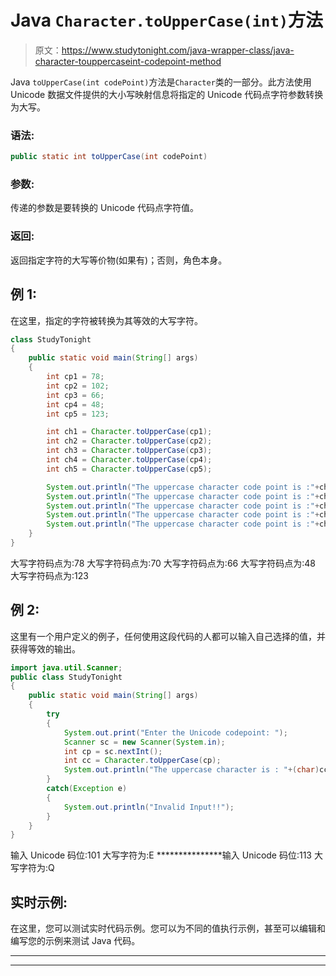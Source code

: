# Java `Character.toUpperCase(int)`方法

> 原文：<https://www.studytonight.com/java-wrapper-class/java-character-touppercaseint-codepoint-method>

Java `toUpperCase(int codePoint)`方法是`Character`类的一部分。此方法使用 Unicode 数据文件提供的大小写映射信息将指定的 Unicode 代码点字符参数转换为大写。

### 语法:

```java
public static int toUpperCase(int codePoint) 
```

### 参数:

传递的参数是要转换的 Unicode 代码点字符值。

### 返回:

返回指定字符的大写等价物(如果有)；否则，角色本身。

## 例 1:

在这里，指定的字符被转换为其等效的大写字符。

```java
class StudyTonight
{  
	public static void main(String[] args)
	{  
		int cp1 = 78;  
		int cp2 = 102;  
		int cp3 = 66;  
		int cp4 = 48;   
		int cp5 = 123;  

		int ch1 = Character.toUpperCase(cp1);  
		int ch2 = Character.toUpperCase(cp2);  
		int ch3 = Character.toUpperCase(cp3);  
		int ch4 = Character.toUpperCase(cp4);  
		int ch5 = Character.toUpperCase(cp5);  

		System.out.println("The uppercase character code point is :"+ch1);  
		System.out.println("The uppercase character code point is :"+ch2); 
		System.out.println("The uppercase character code point is :"+ch3);  
		System.out.println("The uppercase character code point is :"+ch4);  
		System.out.println("The uppercase character code point is :"+ch5);  
	}  
}
```

大写字符码点为:78
大写字符码点为:70
大写字符码点为:66
大写字符码点为:48
大写字符码点为:123

## 例 2:

这里有一个用户定义的例子，任何使用这段代码的人都可以输入自己选择的值，并获得等效的输出。

```java
import java.util.Scanner; 
public class StudyTonight
{  
	public static void main(String[] args)
	{  
		try
		{
			System.out.print("Enter the Unicode codepoint: ");  
			Scanner sc = new Scanner(System.in);         
			int cp = sc.nextInt();  
			int cc = Character.toUpperCase(cp);
			System.out.println("The uppercase character is : "+(char)cc);
		}
		catch(Exception e)
		{
			System.out.println("Invalid Input!!");
		}
	}  
}
```

输入 Unicode 码位:101
大写字符为:E
***************输入 Unicode 码位:113
大写字符为:Q

## 实时示例:

在这里，您可以测试实时代码示例。您可以为不同的值执行示例，甚至可以编辑和编写您的示例来测试 Java 代码。

* * *

* * *